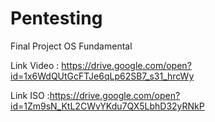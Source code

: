# Pentesting
Final Project OS Fundamental

Link Video : https://drive.google.com/open?id=1x6WdQUtGcFTJe6qLp62SB7_s31_hrcWy

Link ISO :https://drive.google.com/open?id=1Zm9sN_KtL2CWvYKdu7QX5LbhD32yRNkP
